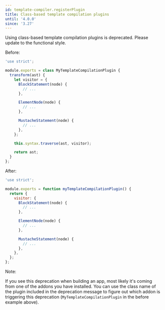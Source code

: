 ```yaml
---
id: template-compiler.registerPlugin
title: Class-based template compilation plugins
until: '4.0.0'
since: '3.27'
---
```


Using class-based template compilation plugins is deprecated.
Please update to the functional style.

Before:

```js
'use strict';

module.exports = class MyTemplateCompilationPlugin {
  transform(ast) {
    let visitor = {
      BlockStatement(node) {
        // ...
      },

      ElementNode(node) {
        // ...
      },

      MustacheStatement(node) {
        // ...
      },
    };

    this.syntax.traverse(ast, visitor);

    return ast;
  }
};
```

After:

```js
'use strict';

module.exports = function myTemplateCompilationPlugin() {
  return {
    visitor: {
      BlockStatement(node) {
        // ...
      },

      ElementNode(node) {
        // ...
      },

      MustacheStatement(node) {
        // ...
      },
    },
  };
};
```

Note:

If you see this deprecation when building an app, most likely it's coming from
one of the addons you have installed. You can use the class name of the plugin
included in the deprecation message to figure out which addon is triggering this
deprecation (`MyTemplateCompilationPlugin` in the before example above).
